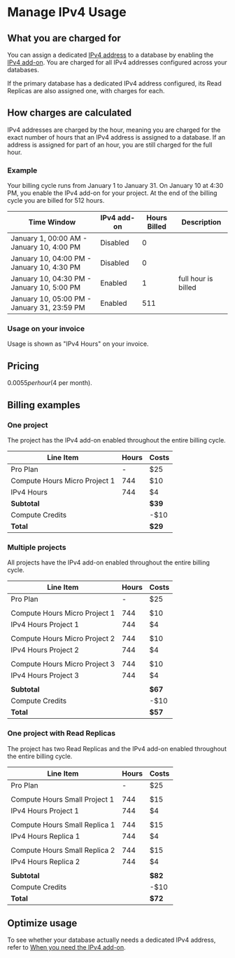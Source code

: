 # Manage IPv4 Usage

## What you are charged for

You can assign a dedicated [IPv4 address](ipv4-address.md) to a database by enabling the [IPv4 add-on](https://supabase.com/dashboard/project/_/settings/addons?panel=ipv4). You are charged for all IPv4 addresses configured across your databases.

If the primary database has a dedicated IPv4 address configured, its Read Replicas are also assigned one, with charges for each.

## How charges are calculated

IPv4 addresses are charged by the hour, meaning you are charged for the exact number of hours that an IPv4 address is assigned to a database. If an address is assigned for part of an hour, you are still charged for the full hour.

### Example

Your billing cycle runs from January 1 to January 31. On January 10 at 4:30 PM, you enable the IPv4 add-on for your project. At the end of the billing cycle you are billed for 512 hours.

| Time Window | IPv4 add-on | Hours Billed | Description |
| --- | --- | --- | --- |
| January 1, 00:00 AM - January 10, 4:00 PM | Disabled | 0 |  |
| January 10, 04:00 PM - January 10, 4:30 PM | Disabled | 0 |  |
| January 10, 04:30 PM - January 10, 5:00 PM | Enabled | 1 | full hour is billed |
| January 10, 05:00 PM - January 31, 23:59 PM | Enabled | 511 |  |

### Usage on your invoice

Usage is shown as "IPv4 Hours" on your invoice.

## Pricing

$0.0055 per hour ($4 per month).

## Billing examples

### One project

The project has the IPv4 add-on enabled throughout the entire billing cycle.

| Line Item | Hours | Costs |
| --- | --- | --- |
| Pro Plan | - | $25 |
| Compute Hours Micro Project 1 | 744 | $10 |
| IPv4 Hours | 744 | $4 |
| **Subtotal** |  | **$39** |
| Compute Credits |  | -$10 |
| **Total** |  | **$29** |

### Multiple projects

All projects have the IPv4 add-on enabled throughout the entire billing cycle.

| Line Item | Hours | Costs |
| --- | --- | --- |
| Pro Plan | - | $25 |
|  |  |  |
| Compute Hours Micro Project 1 | 744 | $10 |
| IPv4 Hours Project 1 | 744 | $4 |
|  |  |  |
| Compute Hours Micro Project 2 | 744 | $10 |
| IPv4 Hours Project 2 | 744 | $4 |
|  |  |  |
| Compute Hours Micro Project 3 | 744 | $10 |
| IPv4 Hours Project 3 | 744 | $4 |
|  |  |  |
| **Subtotal** |  | **$67** |
| Compute Credits |  | -$10 |
| **Total** |  | **$57** |

### One project with Read Replicas

The project has two Read Replicas and the IPv4 add-on enabled throughout the entire billing cycle.

| Line Item | Hours | Costs |
| --- | --- | --- |
| Pro Plan | - | $25 |
|  |  |  |
| Compute Hours Small Project 1 | 744 | $15 |
| IPv4 Hours Project 1 | 744 | $4 |
|  |  |  |
| Compute Hours Small Replica 1 | 744 | $15 |
| IPv4 Hours Replica 1 | 744 | $4 |
|  |  |  |
| Compute Hours Small Replica 2 | 744 | $15 |
| IPv4 Hours Replica 2 | 744 | $4 |
|  |  |  |
| **Subtotal** |  | **$82** |
| Compute Credits |  | -$10 |
| **Total** |  | **$72** |

## Optimize usage

To see whether your database actually needs a dedicated IPv4 address, refer to [When you need the IPv4 add-on](ipv4-address.md#when-you-need-the-ipv4-add-on).
